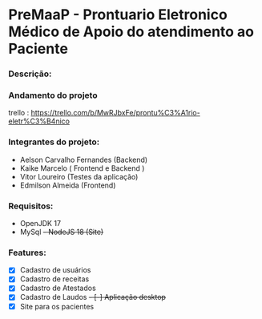 # PreMaaP - Prontuario Eletronico Médico de Apoio do atendimento ao Paciente

### Descrição:

### Andamento do projeto

trello : https://trello.com/b/MwRJbxFe/prontu%C3%A1rio-eletr%C3%B4nico

### Integrantes do projeto:

- Aelson Carvalho Fernandes (Backend)
- Kaike Marcelo ( Frontend e Backend )
- Vitor Loureiro (Testes da aplicação)
- Edmilson Almeida (Frontend)


### Requisitos:

- OpenJDK 17
- MySql
~~- NodeJS 18 (Site)~~

### Features:

- [x] Cadastro de usuários
- [X] Cadastro de receitas
- [X] Cadastro de Atestados
- [X] Cadastro de Laudos
~~- [-] Aplicação desktop~~
- [X] Site para os pacientes

